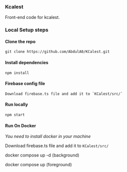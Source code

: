 ### Kcalest
Front-end code for kcalest.


### Local Setup steps


#### Clone the repo
	git clone https://github.com/AbdulA0/KCalest.git


#### Install dependencies
	npm install


#### Firebase config file
	Download firebase.ts file and add it to `KCalest/src/`


#### Run locally
	npm start


#### Run On Docker
   *You need to install docker in your machine*

   Download firebase.ts file and add it to `KCalest/src/`

   docker compose up -d (background)
   
   docker compose up (foreground)
 